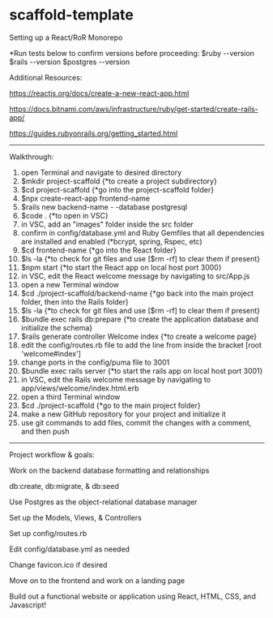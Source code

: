 # scaffold-template
Setting up a React/RoR Monorepo

*Run tests below to confirm versions before proceeding:
    $ruby --version
    $rails --version
    $postgres --version
    

Additional Resources:

https://reactjs.org/docs/create-a-new-react-app.html

https://docs.bitnami.com/aws/infrastructure/ruby/get-started/create-rails-app/

https://guides.rubyonrails.org/getting_started.html

---

Walkthrough:
1) open Terminal and navigate to desired directory
2) $mkdir project-scaffold {*to create a project subdirectory}
3) $cd project-scaffold {*go into the project-scaffold folder}
4) $npx create-react-app frontend-name
5) $rails new backend-name - -database postgresql
6) $code . {*to open in VSC}
7) in VSC, add an "images" folder inside the src folder
8) confirm in config/database.yml and Ruby Gemfiles that all dependencies are installed and enabled (*bcrypt, spring, Rspec, etc)
9) $cd frontend-name {*go into the React folder}
10) $ls -la {*to check for git files and use [$rm -rf] to clear them if present}
11) $npm start {*to start the React app on local host port 3000}
12) in VSC, edit the React welcome message by navigating to src/App.js
13) open a new Terminal window
14) $cd ./project-scaffold/backend-name {*go back into the main project folder, then into the Rails folder}
15) $ls -la {*to check for git files and use [$rm -rf] to clear them if present}
16) $bundle exec rails db:prepare {*to create the application database and initialize the schema}
17) $rails generate controller Welcome index {*to create a welcome page}
18) edit the config/routes.rb file to add the line from inside the bracket [root 'welcome#index']
19) change ports in the config/puma file to 3001
20) $bundle exec rails server {*to start the rails app on local host port 3001}
21) in VSC, edit the Rails welcome message by navigating to app/views/welcome/index.html.erb
22) open a third Terminal window
23) $cd ./project-scaffold {*go to the main project folder}
24) make a new GitHub repository for your project and initialize it
25) use git commands to add files, commit the changes with a comment, and then push 

---

Project workflow & goals:

Work on the backend database formatting and relationships

db:create, db:migrate, & db:seed

Use Postgres as the object-relational database manager

Set up the Models, Views, & Controllers

Set up config/routes.rb

Edit config/database.yml as needed

Change favicon.ico if desired

Move on to the frontend and work on a landing page

Build out a functional website or application using React, HTML, CSS, and Javascript!
